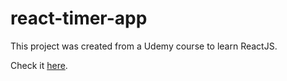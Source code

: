 # react-timer-app
This project was created from a Udemy course to learn ReactJS.

Check it [here](http://protected-mesa-61455.herokuapp.com/).
